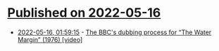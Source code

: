 # [Published on 2022-05-16](index.md)

* [2022-05-16, 01:59:15](https://news.ycombinator.com/item?id=31393066) - [The BBC's dubbing process for “The Water Margin” (1976) [video]](https://www.youtube.com/watch?v=ot3iNJXS1_M)
